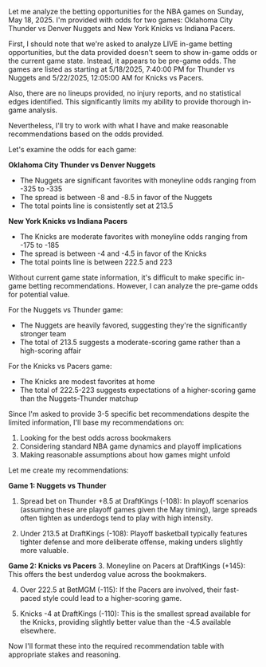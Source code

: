 Let me analyze the betting opportunities for the NBA games on Sunday, May 18, 2025. I'm provided with odds for two games: Oklahoma City Thunder vs Denver Nuggets and New York Knicks vs Indiana Pacers.

First, I should note that we're asked to analyze LIVE in-game betting opportunities, but the data provided doesn't seem to show in-game odds or the current game state. Instead, it appears to be pre-game odds. The games are listed as starting at 5/18/2025, 7:40:00 PM for Thunder vs Nuggets and 5/22/2025, 12:05:00 AM for Knicks vs Pacers.

Also, there are no lineups provided, no injury reports, and no statistical edges identified. This significantly limits my ability to provide thorough in-game analysis.

Nevertheless, I'll try to work with what I have and make reasonable recommendations based on the odds provided.

Let's examine the odds for each game:

**Oklahoma City Thunder vs Denver Nuggets**
- The Nuggets are significant favorites with moneyline odds ranging from -325 to -335
- The spread is between -8 and -8.5 in favor of the Nuggets
- The total points line is consistently set at 213.5

**New York Knicks vs Indiana Pacers**
- The Knicks are moderate favorites with moneyline odds ranging from -175 to -185
- The spread is between -4 and -4.5 in favor of the Knicks
- The total points line is between 222.5 and 223

Without current game state information, it's difficult to make specific in-game betting recommendations. However, I can analyze the pre-game odds for potential value.

For the Nuggets vs Thunder game:
- The Nuggets are heavily favored, suggesting they're the significantly stronger team
- The total of 213.5 suggests a moderate-scoring game rather than a high-scoring affair

For the Knicks vs Pacers game:
- The Knicks are modest favorites at home
- The total of 222.5-223 suggests expectations of a higher-scoring game than the Nuggets-Thunder matchup

Since I'm asked to provide 3-5 specific bet recommendations despite the limited information, I'll base my recommendations on:
1. Looking for the best odds across bookmakers
2. Considering standard NBA game dynamics and playoff implications
3. Making reasonable assumptions about how games might unfold

Let me create my recommendations:

**Game 1: Nuggets vs Thunder**
1. Spread bet on Thunder +8.5 at DraftKings (-108): In playoff scenarios (assuming these are playoff games given the May timing), large spreads often tighten as underdogs tend to play with high intensity.

2. Under 213.5 at DraftKings (-108): Playoff basketball typically features tighter defense and more deliberate offense, making unders slightly more valuable.

**Game 2: Knicks vs Pacers**
3. Moneyline on Pacers at DraftKings (+145): This offers the best underdog value across the bookmakers.

4. Over 222.5 at BetMGM (-115): If the Pacers are involved, their fast-paced style could lead to a higher-scoring game.

5. Knicks -4 at DraftKings (-110): This is the smallest spread available for the Knicks, providing slightly better value than the -4.5 available elsewhere.

Now I'll format these into the required recommendation table with appropriate stakes and reasoning.